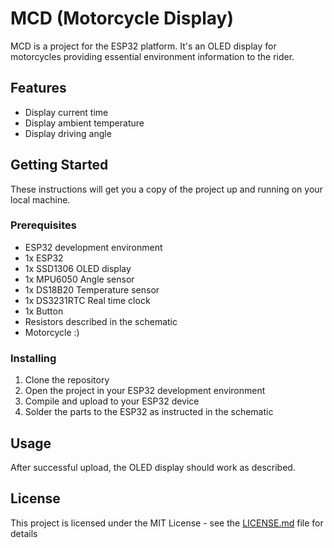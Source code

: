# MCD (Motorcycle Display)

MCD is a project for the ESP32 platform. It's an OLED display for motorcycles providing essential environment
information to the rider.

## Features

- Display current time
- Display ambient temperature
- Display driving angle

## Getting Started

These instructions will get you a copy of the project up and running on your local machine.

### Prerequisites

- ESP32 development environment
- 1x ESP32
- 1x SSD1306 OLED display
- 1x MPU6050 Angle sensor
- 1x DS18B20 Temperature sensor
- 1x DS3231RTC Real time clock
- 1x Button
- Resistors described in the schematic
- Motorcycle :)

### Installing

1. Clone the repository
2. Open the project in your ESP32 development environment
3. Compile and upload to your ESP32 device
4. Solder the parts to the ESP32 as instructed in the schematic

## Usage

After successful upload, the OLED display should work as described.

## License

This project is licensed under the MIT License - see the [LICENSE.md](LICENSE.md) file for details